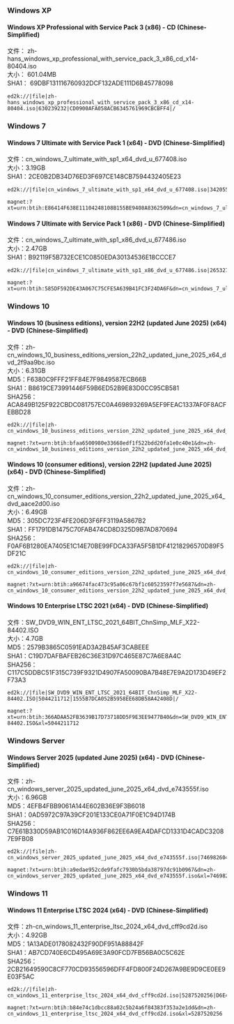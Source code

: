 ### Windows XP
#### Windows XP Professional with Service Pack 3 (x86) - CD (Chinese-Simplified)  
文件： zh-hans_windows_xp_professional_with_service_pack_3_x86_cd_x14-80404.iso  
大小： 601.04MB  
SHA1： 69DBF131116760932DCF132ADE111D6B45778098  
~~~
ed2k://|file|zh-hans_windows_xp_professional_with_service_pack_3_x86_cd_x14-80404.iso|630239232|CD0900AFA058ACB6345761969CBCBFF4|/
~~~

### Windows 7  
#### Windows 7 Ultimate with Service Pack 1 (x64) - DVD (Chinese-Simplified)  
文件：cn_windows_7_ultimate_with_sp1_x64_dvd_u_677408.iso  
大小：3.19GB  
SHA1：2CE0B2DB34D76ED3F697CE148CB7594432405E23  
~~~
ed2k://|file|cn_windows_7_ultimate_with_sp1_x64_dvd_u_677408.iso|3420557312|B58548681854236C7939003B583A8078|/
~~~
~~~
magnet:?xt=urn:btih:E86414F638E11104248108B155BE9408A8362509&dn=cn_windows_7_ultimate_with_sp1_x64_dvd_u_677408.iso&xl=3420557312
~~~

#### Windows 7 Ultimate with Service Pack 1 (x86) - DVD (Chinese-Simplified)
文件：cn_windows_7_ultimate_with_sp1_x86_dvd_u_677486.iso  
大小：2.47GB   
SHA1：B92119F5B732ECE1C0850EDA30134536E18CCCE7
~~~
ed2k://|file|cn_windows_7_ultimate_with_sp1_x86_dvd_u_677486.iso|2653276160|7503E4B9B8738DFCB95872445C72AEFB|/
~~~
~~~
magnet:?xt=urn:btih:585DF592DE43A067C75CFE5A639B41FC3F24DA6F&dn=cn_windows_7_ultimate_with_sp1_x86_dvd_u_677486.iso&xl=2653276160
~~~

### Windows 10
#### Windows 10 (business editions), version 22H2 (updated June 2025) (x64) - DVD (Chinese-Simplified)   
文件：zh-cn_windows_10_business_editions_version_22h2_updated_june_2025_x64_dvd_2f9aa9bc.iso   
大小：6.31GB   
MD5：F6380C9FFF21FF84E7F9849587ECB66B   
SHA1：B8619CE73991446F59B6ED52B9E83D0CC95CB581   
SHA256：ACA849B125F922CBDC081757EC0A469893269A5EF9FEAC1337AF0F8ACFEBBD28
~~~
ed2k://|file|zh-cn_windows_10_business_editions_version_22h2_updated_june_2025_x64_dvd_2f9aa9bc.iso|6773796864|6E64913D4105623A7D6E4F02B6964E62|/
~~~
~~~
magnet:?xt=urn:btih:bfaa6500980e33668edf1f522bdd20fa1e0c40e1&dn=zh-cn_windows_10_business_editions_version_22h2_updated_june_2025_x64_dvd_2f9aa9bc.iso&xl=6773796864
~~~

#### Windows 10 (consumer editions), version 22H2 (updated June 2025) (x64) - DVD (Chinese-Simplified)   
文件：zh-cn_windows_10_consumer_editions_version_22h2_updated_june_2025_x64_dvd_aace2d00.iso   
大小：6.49GB   
MD5：305DC723F4FE206D3F6FF3119A5867B2   
SHA1：FF1791DB1475C70FAB474CD8D325D9B7AD870694   
SHA256：F0AF6B1280EA7405E1C14E70BE99FDCA33FA5F5B1DF41218296570D89F5DF21C   
~~~
ed2k://|file|zh-cn_windows_10_consumer_editions_version_22h2_updated_june_2025_x64_dvd_aace2d00.iso|6968074240|C1A15B56207983A77BCF82710B6A2B84|/
~~~
~~~
magnet:?xt=urn:btih:a96674fac473c95a06c67bf1c60523597f7e5687&dn=zh-cn_windows_10_consumer_editions_version_22h2_updated_june_2025_x64_dvd_aace2d00.iso&xl=6968074240
~~~

#### Windows 10 Enterprise LTSC 2021 (x64) - DVD (Chinese-Simplified)
文件：SW_DVD9_WIN_ENT_LTSC_2021_64BIT_ChnSimp_MLF_X22-84402.ISO  
大小：4.7GB  
MD5：2579B3865C0591EAD3A2B45AF3CABEEE  
SHA1：C19D7DAFBAFEB26C36E31D97C465E87C7A6E8A4C  
SHA256：C117C5DDBC51F315C739F9321D4907FA50090BA7B48E7E9A2D173D49EF2F73A3
~~~
ed2k://|file|SW_DVD9_WIN_ENT_LTSC_2021_64BIT_ChnSimp_MLF_X22-84402.ISO|5044211712|1555B7DCA052B5958EE68DB58A42408D|/
~~~
~~~
magnet:?xt=urn:btih:366ADAA52FB3639B17D73718DD5F9E3EE9477B40&dn=SW_DVD9_WIN_ENT_LTSC_2021_64BIT_ChnSimp_MLF_X22-84402.ISO&xl=5044211712
~~~

### Windows Server
#### Windows Server 2025 (updated June 2025) (x64) - DVD (Chinese-Simplified)   
文件：zh-cn_windows_server_2025_updated_june_2025_x64_dvd_e743555f.iso   
大小：6.96GB   
MD5：4EFB4FBB9061A144E602B36E9F3B6018   
SHA1：0AD5972C97A39CF201E133CE0A71F0E1C94D174B   
SHA256：C7E61B330D59AB1C016D14A936F862EE6A9EA4DAFCD1331D4CADC32087E9FB08   
~~~
ed2k://|file|zh-cn_windows_server_2025_updated_june_2025_x64_dvd_e743555f.iso|7469826048|DB574C36986AEA2D93BDBB3FF9A71D7C|/
~~~
~~~
magnet:?xt=urn:btih:a9edae952cde9fafc7930b5bda38797dc91b0967&dn=zh-cn_windows_server_2025_updated_june_2025_x64_dvd_e743555f.iso&xl=7469826048
~~~

### Windows 11
#### Windows 11 Enterprise LTSC 2024 (x64) - DVD (Chinese-Simplified)
文件：zh-cn_windows_11_enterprise_ltsc_2024_x64_dvd_cff9cd2d.iso  
大小：4.92GB  
MD5：1A13ADE0178082432F90DF951A88842F  
SHA1：AB7CD740E6CD495A69E3A90FCD7FB56BA0C5C62E  
SHA256：2CB21649590C8CF770CD93556596DFF4FD800F24D267A9BE9D9CE0EE9E03F5AC
~~~
ed2k://|file|zh-cn_windows_11_enterprise_ltsc_2024_x64_dvd_cff9cd2d.iso|5287520256|D6E4FE0BA5FD8A2F22FC9C0326481791|/
~~~
~~~
magnet:?xt=urn:btih:b84e74c1dbcc88a02c5b24a6f84383f353a2e1dd&dn=zh-cn_windows_11_enterprise_ltsc_2024_x64_dvd_cff9cd2d.iso&xl=5287520256
~~~
